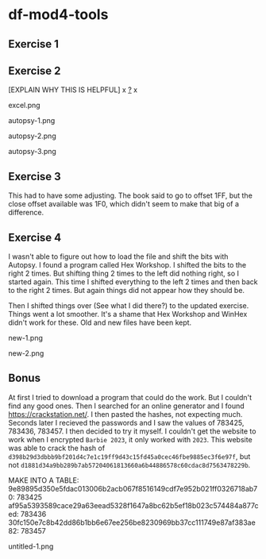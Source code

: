 # df-mod4-tools

## Exercise 1




## Exercise 2

[EXPLAIN WHY THIS IS HELPFUL]
x
[?](exercise-2/excel.png)
x

excel.png

autopsy-1.png

autopsy-2.png

autopsy-3.png




## Exercise 3

This had to have some adjusting. The book said to go to offset 1FF, but the close offset available was 1F0, which didn't seem to make that big of a difference.




## Exercise 4

I wasn't able to figure out how to load the file and shift the bits with Autopsy. I found a program called Hex Workshop. I shifted the bits to the right 2 times. But shifting thing 2 times to the left did nothing right, so I started again. This time I shifted everything to the left 2 times and then back to the right 2 times. But again things did not appear how they should be.

Then I shifted things over (See what I did there?) to the updated exercise. Things went a lot smoother. It's a shame that Hex Workshop and WinHex didn't work for these. Old and new files have been kept.

new-1.png

new-2.png






## Bonus

At first I tried to download a program that could do the work. But I couldn't find any good ones. Then I searched for an online generator and I found https://crackstation.net/. I then pasted the hashes, not expecting much. Seconds later I recieved the passwords and I saw the values of 783425, 783436, 783457. I then decided to try it myself. I couldn't get the website to work when I encrypted ```Barbie 2023```, it only worked with `2023`. This website was able to crack the hash of ```d398b29d3dbbb9bf201d4c7e1c19ff9d43c15fd45a0cec46fbe9885ec3f6e97f```, but not ```d1881d34a9bb289b7ab57204061813660a6b44886578c60cdac8d7563478229b```.




MAKE INTO A TABLE:
9e89895d350e5fdac013006b2acb067f8516149cdf7e952b021ff0326718ab70: 783425
af95a5393589cace29a63eead5328f1647a8bc62b5ef18b023c574484a877ced: 783436
30fc150e7c8b42dd86b1bb6e67ee256be8230969bb37cc111749e87af383ae82: 783457


untitled-1.png
